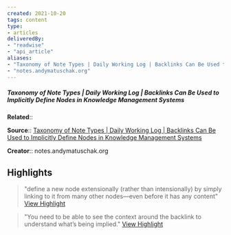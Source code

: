 ```yaml
---
created: 2021-10-20
tags: content
type: 
- articles
deliveredBy: 
- "readwise"
- "api_article"
aliases:
- "Taxonomy of Note Types | Daily Working Log | Backlinks Can Be Used to Implicitly Define Nodes in Knowledge Management Systems"
- "notes.andymatuschak.org"
---
```

##### Taxonomy of Note Types | Daily Working Log | Backlinks Can Be Used to Implicitly Define Nodes in Knowledge Management Systems

**Related**:: 

**Source**:: [Taxonomy of Note Types | Daily Working Log | Backlinks Can Be Used to Implicitly Define Nodes in Knowledge Management Systems](https://notes.andymatuschak.org/z6f6xgGG4NKjkA5NA1kDd46whJh2Gt5rAmfX?stackedNotes=z28QkpK3vRKQTacjFDfGYBhCXHqHuVWJzny9&stackedNotes=z2newCwFfd6iZFyf9bgspkbyt1G8wbQxJVgTK)

**Creator**:: notes.andymatuschak.org

## Highlights
  
> "define a new node extensionally (rather than intensionally) by simply linking to it from many other nodes—even before it has any content"   [View Highlight](https://notes.andymatuschak.org/z6f6xgGG4NKjkA5NA1kDd46whJh2Gt5rAmfX?stackedNotes=z28QkpK3vRKQTacjFDfGYBhCXHqHuVWJzny9&__readwiseLocation=0%2F1%2F0%2F0%2F0%2F0%2F0%2F2%2F0%2F1%2F0%2F0%3A73%2C0%2F1%2F0%2F0%2F0%2F0%2F0%2F2%2F0%2F1%2F0%2F0%3A209#:~:text=define%20a%20new%20node%20extensionally%2Cbefore%20it%20has%20any%20content)

  
> "You need to be able to see the context around the backlink to understand what’s being implied."   [View Highlight](https://notes.andymatuschak.org/z6f6xgGG4NKjkA5NA1kDd46whJh2Gt5rAmfX?stackedNotes=z28QkpK3vRKQTacjFDfGYBhCXHqHuVWJzny9&__readwiseLocation=2%2F3%2F0%2F0%2F0%2F0%2F0%2F2%2F0%2F1%2F0%2F0%3A78%2C2%2F3%2F0%2F0%2F0%2F0%2F0%2F2%2F0%2F1%2F0%2F0%3A172#:~:text=You%20need%20to%20be%20able%2Cto%20understand%20what%E2%80%99s%20being%20implied.)

